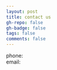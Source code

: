 ```yaml
---
layout: post
title: contact us
gh-repo: false
gh-badge: false
tags: false
comments: false
---
```

phone:<br>
email:

